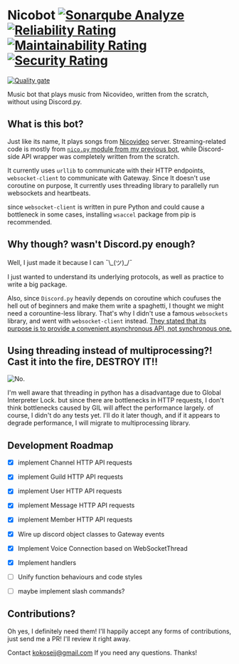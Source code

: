 # Nicobot [![Sonarqube Analyze](https://github.com/KokoseiJ/NicoBot/actions/workflows/sonarqube.yml/badge.svg)](https://github.com/KokoseiJ/NicoBot/actions/workflows/sonarqube.yml) [![Reliability Rating](https://sonar.kokoseij.xyz/api/project_badges/measure?project=KokoseiJ_NicoBot&metric=reliability_rating)](https://sonar.kokoseij.xyz/dashboard?id=KokoseiJ_NicoBot) [![Maintainability Rating](https://sonar.kokoseij.xyz/api/project_badges/measure?project=KokoseiJ_NicoBot&metric=sqale_rating)](https://sonar.kokoseij.xyz/dashboard?id=KokoseiJ_NicoBot) [![Security Rating](https://sonar.kokoseij.xyz/api/project_badges/measure?project=KokoseiJ_NicoBot&metric=security_rating)](https://sonar.kokoseij.xyz/dashboard?id=KokoseiJ_NicoBot)
[![Quality gate](https://sonar.kokoseij.xyz/api/project_badges/quality_gate?project=KokoseiJ_NicoBot)](https://sonar.kokoseij.xyz/dashboard?id=KokoseiJ_NicoBot)

Music bot that plays music from Nicovideo, written from the scratch, without using Discord.py.

## What is this bot?
Just like its name, It plays songs from [Nicovideo](https://nicovideo.jp) server. Streaming-related code is mostly from [`nico.py` module from my previous bot](https://github.com/KokoseiJ/DiscordBot/blob/master/modules/nico.py), while Discord-side API wrapper was completely written from the scratch.

It currently uses `urllib` to communicate with their HTTP endpoints, `websocket-client` to communicate with Gateway. 
Since It doesn't use coroutine on purpose, It currently uses threading library to parallelly run websockets and heartbeats.

since `websocket-client` is written in pure Python and could cause a bottleneck in some cases, installing `wsaccel` package from pip is recommended.

## Why though? wasn't Discord.py enough?
Well, I just made it because I can ¯\\\_(ツ)\_/¯

I just wanted to understand its underlying protocols, as well as practice to write a big package.

Also, since `Discord.py` heavily depends on coroutine which coufuses the hell out of beginners and make them write a spaghetti,
I thought we might need a corountine-less library. That's why I didn't use a famous `websockets` library, and went with `websocket-client` instead. [They stated that its purpose is to provide a convenient asynchronous API, not synchronous one.](https://github.com/aaugustin/websockets/issues/173)

## Using threading instead of multiprocessing?! Cast it into the fire, DESTROY IT!!
![No.](https://media1.tenor.com/images/27364728e09d58e670154b50a59ca9c8/tenor.gif?itemid=5743603)

I'm well aware that threading in python has a disadvantage due to Global Interpreter Lock. but since there are bottlenecks in HTTP requests, I don't think bottlenecks caused by GIL will affect the performance largely. of course, I didn't do any tests yet. I'll do it later though, and if it appears to degrade performance, I will migrate to multiprocessing library.

## Development Roadmap
- [x] implement Channel HTTP API requests

- [x] implement Guild HTTP API requests

- [x] implement User HTTP API requests

- [x] implement Message HTTP API requests

- [x] implement Member HTTP API requests

- [x] Wire up discord object classes to Gateway events

- [x] Implement Voice Connection based on WebSocketThread

- [x] Implement handlers

- [ ] Unify function behaviours and code styles

- [ ] maybe implement slash commands?

## Contributions?
Oh yes, I definitely need them! I'll happily accept any forms of contributions, just send me a PR! I'll review it right away.

Contact kokoseij@gmail.com If you need any questions. Thanks!

